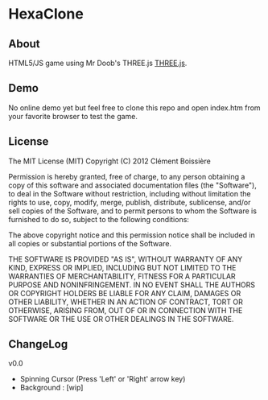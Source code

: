 HexaClone
===========

About
-----
HTML5/JS game using Mr Doob's THREE.js [THREE.js](http://mrdoob.github.com/three.js/ "THREE.js").

Demo
----
No online demo yet but feel free to clone this repo and open index.htm from your favorite browser to test the game.

License
-------
The MIT License (MIT) Copyright (C) 2012 Clément Boissière

Permission is hereby granted, free of charge, to any person obtaining a copy of this software and associated documentation files (the "Software"), to deal in the Software without restriction, including without limitation the rights to use, copy, modify, merge, publish, distribute, sublicense, and/or sell copies of the Software, and to permit persons to whom the Software is furnished to do so, subject to the following conditions:

The above copyright notice and this permission notice shall be included in all copies or substantial portions of the Software.

THE SOFTWARE IS PROVIDED "AS IS", WITHOUT WARRANTY OF ANY KIND, EXPRESS OR IMPLIED, INCLUDING BUT NOT LIMITED TO THE WARRANTIES OF MERCHANTABILITY, FITNESS FOR A PARTICULAR PURPOSE AND NONINFRINGEMENT. IN NO EVENT SHALL THE AUTHORS OR COPYRIGHT HOLDERS BE LIABLE FOR ANY CLAIM, DAMAGES OR OTHER LIABILITY, WHETHER IN AN ACTION OF CONTRACT, TORT OR OTHERWISE, ARISING FROM, OUT OF OR IN CONNECTION WITH THE SOFTWARE OR THE USE OR OTHER DEALINGS IN THE SOFTWARE.

ChangeLog
-----
v0.0 
* Spinning Cursor (Press 'Left' or 'Right' arrow key) 
* Background : [wip]
